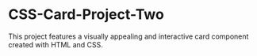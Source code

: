 # CSS-Card-Project-Two
This project features a visually appealing and interactive card component created with HTML and CSS.
